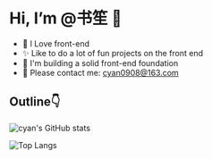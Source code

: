 # Hi, I’m @书笙 👋

- 🎈 I Love front-end
- ✨ Like to do a lot of fun projects on the front end
- 🎯 I'm building a solid front-end foundation
- 📧 Please contact me: cyan0908@163.com

## Outline👇

![cyan's GitHub stats](https://github-readme-stats.vercel.app/api?username=Ryan-eng-del&theme=buefy&show_icons=true&hide=contribs)

![Top Langs](https://github-readme-stats.vercel.app/api/top-langs/?username=Ryan-eng-del&layout=compact&theme=buefy)
